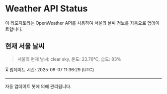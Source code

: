 
# Weather API Status

이 리포지토리는 OpenWeather API를 사용하여 서울의 날씨 정보를 자동으로 업데이트합니다.

## 현재 서울 날씨
> 서울의 현재 날씨: clear sky, 온도: 23.76°C, 습도: 83%

⏳ 업데이트 시간: 2025-09-07 11:36:29 (UTC)

---
자동 업데이트 봇에 의해 관리됩니다.
